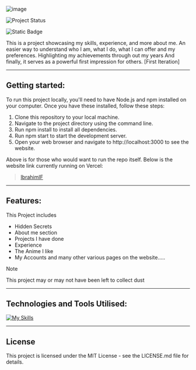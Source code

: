 ![image](https://github.com/user-attachments/assets/4c442901-36d9-40b8-bffb-89ddf8412549)


![Project Status](https://img.shields.io/badge/status-paused-grey)

![Static Badge](https://img.shields.io/badge/made_wtih-React-blue)

This is a project showcasing my skills, experience, and more about me.
An easier way to understand who I am, what I do, what I can offer and my preferences.
Highlighting my achievements through out my years And finally, it serves as a powerful first impression for others. [First Iteration]

----
## Getting started:

To run this project locally, you'll need to have Node.js and npm installed on your computer. Once you have these installed, follow these steps:

1. Clone this repository to your local machine.
2. Navigate to the project directory using the command line.
3. Run npm install to install all dependencies.
4. Run npm start to start the development server.
5. Open your web browser and navigate to http://localhost:3000 to see the website.

Above is for those who would want to run the repo itself.
Below is the website link currently running on Vercel:
> [IbrahimIF](https://personal-portfolio-website-one-puce.vercel.app/)

------
## Features:

This Project includes
- Hidden Secrets
- About me section
- Projects I have done
- Experience 
- The Anime I like
- My Accounts
and many other various pages on the website.....

> [!NOTE] 
> This project may or may not have been left to collect dust

-----
## Technologies and Tools Utilised:

[![My Skills](https://skillicons.dev/icons?i=react,js,html,css,vercel,vscode&perline=1)](https://skillicons.dev)

------
## License

This project is licensed under the MIT License - see the LICENSE.md file for details.
